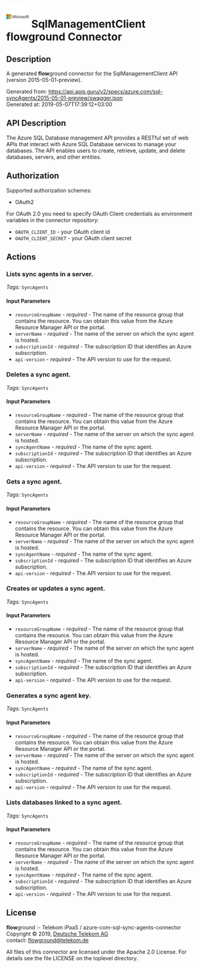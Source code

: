 # ![LOGO](logo.png) SqlManagementClient **flow**ground Connector

## Description

A generated **flow**ground connector for the SqlManagementClient API (version 2015-05-01-preview).

Generated from: https://api.apis.guru/v2/specs/azure.com/sql-syncAgents/2015-05-01-preview/swagger.json<br/>
Generated at: 2019-05-07T17:39:12+03:00

## API Description

The Azure SQL Database management API provides a RESTful set of web APIs that interact with Azure SQL Database services to manage your databases. The API enables users to create, retrieve, update, and delete databases, servers, and other entities.

## Authorization

Supported authorization schemes:
- OAuth2

For OAuth 2.0 you need to specify OAuth Client credentials as environment variables in the connector repository:
* `OAUTH_CLIENT_ID` - your OAuth client id
* `OAUTH_CLIENT_SECRET` - your OAuth client secret

## Actions

### Lists sync agents in a server.

*Tags:* `SyncAgents`

#### Input Parameters
* `resourceGroupName` - _required_ - The name of the resource group that contains the resource. You can obtain this value from the Azure Resource Manager API or the portal.
* `serverName` - _required_ - The name of the server on which the sync agent is hosted.
* `subscriptionId` - _required_ - The subscription ID that identifies an Azure subscription.
* `api-version` - _required_ - The API version to use for the request.

### Deletes a sync agent.

*Tags:* `SyncAgents`

#### Input Parameters
* `resourceGroupName` - _required_ - The name of the resource group that contains the resource. You can obtain this value from the Azure Resource Manager API or the portal.
* `serverName` - _required_ - The name of the server on which the sync agent is hosted.
* `syncAgentName` - _required_ - The name of the sync agent.
* `subscriptionId` - _required_ - The subscription ID that identifies an Azure subscription.
* `api-version` - _required_ - The API version to use for the request.

### Gets a sync agent.

*Tags:* `SyncAgents`

#### Input Parameters
* `resourceGroupName` - _required_ - The name of the resource group that contains the resource. You can obtain this value from the Azure Resource Manager API or the portal.
* `serverName` - _required_ - The name of the server on which the sync agent is hosted.
* `syncAgentName` - _required_ - The name of the sync agent.
* `subscriptionId` - _required_ - The subscription ID that identifies an Azure subscription.
* `api-version` - _required_ - The API version to use for the request.

### Creates or updates a sync agent.

*Tags:* `SyncAgents`

#### Input Parameters
* `resourceGroupName` - _required_ - The name of the resource group that contains the resource. You can obtain this value from the Azure Resource Manager API or the portal.
* `serverName` - _required_ - The name of the server on which the sync agent is hosted.
* `syncAgentName` - _required_ - The name of the sync agent.
* `subscriptionId` - _required_ - The subscription ID that identifies an Azure subscription.
* `api-version` - _required_ - The API version to use for the request.

### Generates a sync agent key.

*Tags:* `SyncAgents`

#### Input Parameters
* `resourceGroupName` - _required_ - The name of the resource group that contains the resource. You can obtain this value from the Azure Resource Manager API or the portal.
* `serverName` - _required_ - The name of the server on which the sync agent is hosted.
* `syncAgentName` - _required_ - The name of the sync agent.
* `subscriptionId` - _required_ - The subscription ID that identifies an Azure subscription.
* `api-version` - _required_ - The API version to use for the request.

### Lists databases linked to a sync agent.

*Tags:* `SyncAgents`

#### Input Parameters
* `resourceGroupName` - _required_ - The name of the resource group that contains the resource. You can obtain this value from the Azure Resource Manager API or the portal.
* `serverName` - _required_ - The name of the server on which the sync agent is hosted.
* `syncAgentName` - _required_ - The name of the sync agent.
* `subscriptionId` - _required_ - The subscription ID that identifies an Azure subscription.
* `api-version` - _required_ - The API version to use for the request.

## License

**flow**ground :- Telekom iPaaS / azure-com-sql-sync-agents-connector<br/>
Copyright © 2019, [Deutsche Telekom AG](https://www.telekom.de)<br/>
contact: flowground@telekom.de

All files of this connector are licensed under the Apache 2.0 License. For details
see the file LICENSE on the toplevel directory.
